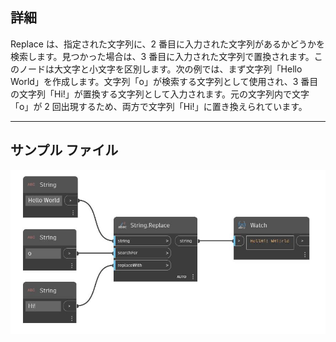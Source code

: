 ## 詳細
Replace は、指定された文字列に、2 番目に入力された文字列があるかどうかを検索します。見つかった場合は、3 番目に入力された文字列で置換されます。このノードは大文字と小文字を区別します。次の例では、まず文字列「Hello World」を作成します。文字列「o」が検索する文字列として使用され、3 番目の文字列「Hi!」が置換する文字列として入力されます。元の文字列内で文字「o」が 2 回出現するため、両方で文字列「Hi!」に置き換えられています。
___
## サンプル ファイル

![Replace](./DSCore.String.Replace_img.jpg)

